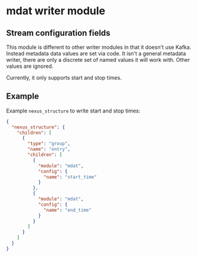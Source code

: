 # mdat writer module

## Stream configuration fields

This module is different to other writer modules in that it doesn't use Kafka. Instead metadata data values are set via
code.
It isn't a general metadata writer, there are only a discrete set of named values it will work with. Other values are 
ignored.

Currently, it only supports start and stop times.

## Example
Example `nexus_structure` to write start and stop times:

```json
{
  "nexus_structure": {
    "children": [
      {
        "type": "group",
        "name": "entry",
        "children": [
          {
            "module": "mdat",
            "config": {
              "name": "start_time"
            }
          },
          {
            "module": "mdat",
            "config": {
              "name": "end_time"
            }
          }
        ]
      }
    ]
  }
}
```


